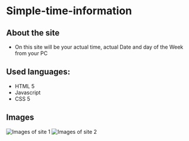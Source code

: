 # Simple-time-information

## About the site 
* On this site will be your actual time, actual Date and day of the Week from your PC 

## Used languages:
* HTML 5
* Javascript
* CSS 5

## Images 

![Images of site 1](https://imgur.com/Ztxhctw.png "Image of site 1")
![Images of site 2](https://imgur.com/hwE8wYh.png "Image of site 2")
